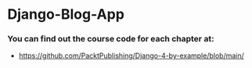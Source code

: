 # Django-Blog-App

### You can find out the course code for each chapter at:
- https://github.com/PacktPublishing/Django-4-by-example/blob/main/
